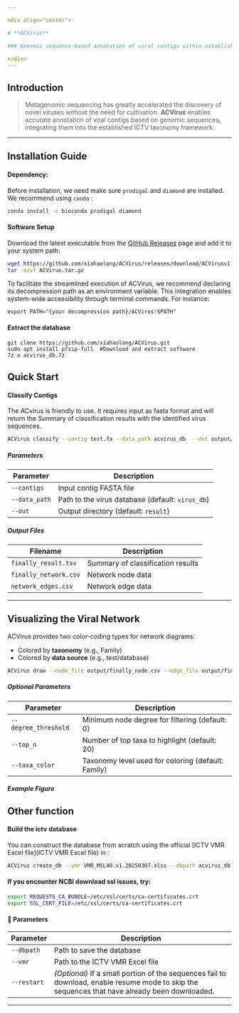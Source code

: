 ```yaml
---

<div align="center">

# **ACVirus**

### Genomic sequence-based annotation of viral contigs within established ICTV virus taxonomic hierarchies

</div>
---
```


## Introduction

> Metagenomic sequencing has greatly accelerated the discovery of novel viruses without the need for cultivation. **ACVirus** enables accurate annotation of viral contigs based on genomic sequences, integrating them into the established ICTV taxonomy framework.

---



## Installation Guide

#### Dependency:

Before installation, we need make sure `prodigal` and `diamond` are installed. We recommend using `conda` :

```bash
conda install -c bioconda prodigal diamond
```

#### Software Setup

Download the latest executable from the [GitHub Releases](https://github.com/xiahaolong/ACVirus/releases) page and add it to your system path:

```bash
wget https://github.com/xiahaolong/ACVirus/releases/download/ACVirusv1.0/ACVirus.tar.gz
tar -xzvf ACVirus.tar.gz
```

To facilitate the streamlined execution of ACVirus, we recommend declaring its decompression path as an environment variable. This integration enables system-wide accessibility through terminal commands. For instance:

```shell
export PATH="{your decompression path}/ACVirus:$PATH"  
```

#### **Extract the database**

```
git clone https://github.com/xiahaolong/ACVirus.git
sudo apt install p7zip-full  #Download and extract software
7z x acvirus_db.7z
```



## Quick Start

#### Classify Contigs

The ACvirus is friendly to use. It requires input as fasta format and will return the Summary of classification results  with the identified virus sequences. 

```bash
ACVirus classify --contig test.fa --data_path acvirus_db  --out output/
```

#####  Parameters

| Parameter     | Description                                      |
| ------------- | ------------------------------------------------ |
| `--contigs`   | Input contig FASTA file                          |
| `--data_path` | Path to the virus database (default: `virus_db`) |
| `--out`       | Output directory (default: `result`)             |

##### Output Files

| Filename              | Description                       |
| --------------------- | --------------------------------- |
| `finally_result.tsv`  | Summary of classification results |
| `finally_network.csv` | Network node data                 |
| `network_edges.csv`   | Network edge data                 |

---

## Visualizing the Viral Network

ACVirus provides two color-coding types for network diagrams:

- Colored by **taxonomy** (e.g., Family)
- Colored by **data source** (e.g., test/database)

```bash
ACVirus draw --node_file output/finally_node.csv --edge_file output/finally_network.csv --out output
```

##### Optional Parameters

| Parameter            | Description                                        |
| -------------------- | -------------------------------------------------- |
| `--degree_threshold` | Minimum node degree for filtering (default: 0)     |
| `--top_n`            | Number of top taxa to highlight (default: 20)      |
| `--taxa_color`       | Taxonomy level used for coloring (default: Family) |

##### Example Figure



## Other function

#### Build the ictv database

You can construct the database from scratch using the official [ICTV VMR Excel file](ICTV VMR Excel file) in :

```bash
ACVirus create_db --vmr VMR_MSL40.v1.20250307.xlsx --dbpath acvirus_db
```

####  If you encounter NCBI download ssl issues, try:

```bash
export REQUESTS_CA_BUNDLE=/etc/ssl/certs/ca-certificates.crt
export SSL_CERT_FILE=/etc/ssl/certs/ca-certificates.crt
```

#### 📝 Parameters

| Parameter         | Description                                                                 |
|-------------------|-----------------------------------------------------------------------------|
| `--dbpath`        | Path to save the database                                                   |
| `--vmr`           | Path to the ICTV VMR Excel file                                             |
| `--restart`       | *(Optional)* If a small portion of the sequences fail to download, enable resume mode to skip the sequences that have already been downloaded.        |

---




